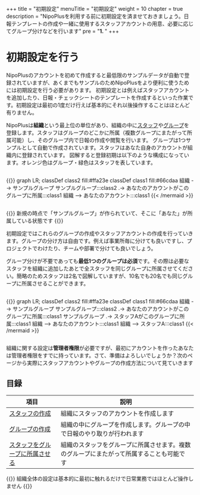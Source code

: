 +++
title = "初期設定"
menuTitle = "初期設定"
weight = 10
chapter = true
description = "NipoPlusを利用する前に初期設定を済ませておきましょう。日報テンプレートの作成や一緒に使用するスタッフアカウントの用意、必要に応じてグループ分けなどを行います"
pre = "<b>1. </b>"
+++

# 初期設定を行う

NipoPlusのアカウントを初めて作成すると最低限のサンプルデータが自動で登録されていますが、あくまでもサンプルのためNipoPlusをより便利に使うためには初期設定を行う必要があります。
初期設定とは例えばスタッフアカウントを追加したり、日報・チェックシートのテンプレートを作成するといった作業です。初期設定は最初の1度だけ行えば基本的にそれ以後操作することはほとんど有りません。  

NipoPlusは**組織**という最上位の単位があり、組織の中に[スタッフ](/org/staff/make/)や[グループ](/org/groupsetting/make/)を登録します。スタッフはグループのどこかに所属（複数グループにまたがって所属可能）し、そのグループ内で日報の作成や閲覧を行います。
グループは1つサンプルとして自動で作成されています。スタッフはあなた自身のアカウントが組織内に登録されています。
図解すると登録初期は以下のような構成になっています。オレンジ色はグループ・緑色はスタッフを表しています。

<div style="overflow:scroll">

{{<mermaid align="center">}}
graph LR;
  classDef class2 fill:#ffa23e
  classDef class1 fill:#66cdaa
  組織 --> サンプルグループ
  サンプルグループ:::class2 .-> あなたのアカウントがこのグループに所属:::class1
  組織 --> あなたのアカウント:::class1
{{< /mermaid >}}

</div>

{{<alice pos="right" icon="here">}}
新規の時点で「サンプルグループ」が作られていて、そこに「あなた」が所属している状態です
{{</alice>}}

初期設定ではこれらのグループの作成やスタッフアカウントの作成を行っていきます。グループの分け方は自由です。例えば事業所毎に分けても良いですし、プロジェクトでわけたり、チームや部署で分けても良いでしょう。  

グループ分けが不要であっても**最低1つのグループは必須**です。その際は必要なスタッフを組織に追加したあとで全スタッフを同じグループに所属させてください。簡略のためスタッフは2名で図解していますが、10名でも20名でも同じグループに所属させることができます。

<div style="overflow:scroll">

{{<mermaid align="center">}}
graph LR;
  classDef class2 fill:#ffa23e
  classDef class1 fill:#66cdaa
  組織 --> サンプルグループ
  サンプルグループ:::class2 .-> あなたのアカウントがこのグループに所属:::class1
  サンプルグループ .-> スタッフAがこのグループに所属:::class1
  組織 --> あなたのアカウント:::class1
  組織 --> スタッフA:::class1
{{< /mermaid >}}

</div>

組織に関する設定は**管理者権限**が必要ですが、最初にアカウントを作ったあなたは管理者権限をすでに持っています。さて、準備はよろしいでしょうか？次のページから実際にスタッフアカウントやグループの作成方法について見ていきます

## 目録

|項目|説明|
|---|---|
|[スタッフの作成](/org/staff/make/)|組織にスタッフのアカウントを作成します|
|[グループの作成](/org/groupsetting/make/)|組織の中にグループを作成します。グループの中で日報のやり取りが行われます|
|[スタッフをグループに所属させる](/org/staff/assign/)|組織のスタッフをグループに所属させます。複数のグループにまたがって所属することも可能です|

{{<alice pos="right" icon="here">}}
組織全体の設定は基本的に最初に触れるだけで日常業務ではほとんど操作しません
{{</alice>}}
